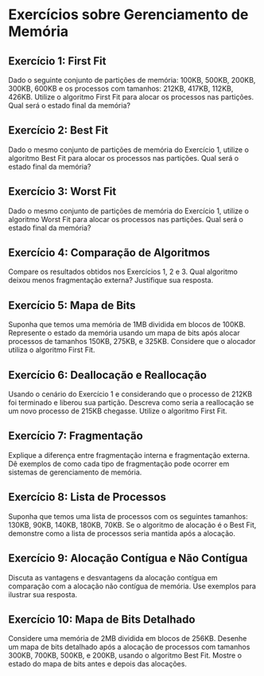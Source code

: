 # Exercícios sobre Gerenciamento de Memória

## Exercício 1: First Fit
Dado o seguinte conjunto de partições de memória: 100KB, 500KB, 200KB, 300KB, 600KB e os processos com tamanhos: 212KB, 417KB, 112KB, 426KB. 
Utilize o algoritmo First Fit para alocar os processos nas partições. Qual será o estado final da memória?

## Exercício 2: Best Fit
Dado o mesmo conjunto de partições de memória do Exercício 1, utilize o algoritmo Best Fit para alocar os processos nas partições. Qual será o estado final da memória?

## Exercício 3: Worst Fit
Dado o mesmo conjunto de partições de memória do Exercício 1, utilize o algoritmo Worst Fit para alocar os processos nas partições. Qual será o estado final da memória?

## Exercício 4: Comparação de Algoritmos
Compare os resultados obtidos nos Exercícios 1, 2 e 3. Qual algoritmo deixou menos fragmentação externa? Justifique sua resposta.

## Exercício 5: Mapa de Bits
Suponha que temos uma memória de 1MB dividida em blocos de 100KB. Represente o estado da memória usando um mapa de bits após alocar processos de tamanhos 150KB, 275KB, e 325KB. Considere que o alocador utiliza o algoritmo First Fit.

## Exercício 6: Deallocação e Reallocação
Usando o cenário do Exercício 1 e considerando que o processo de 212KB foi terminado e liberou sua partição. Descreva como seria a reallocação se um novo processo de 215KB chegasse. Utilize o algoritmo First Fit.

## Exercício 7: Fragmentação
Explique a diferença entre fragmentação interna e fragmentação externa. Dê exemplos de como cada tipo de fragmentação pode ocorrer em sistemas de gerenciamento de memória.

## Exercício 8: Lista de Processos
Suponha que temos uma lista de processos com os seguintes tamanhos: 130KB, 90KB, 140KB, 180KB, 70KB. Se o algoritmo de alocação é o Best Fit, demonstre como a lista de processos seria mantida após a alocação.

## Exercício 9: Alocação Contígua e Não Contígua
Discuta as vantagens e desvantagens da alocação contígua em comparação com a alocação não contígua de memória. Use exemplos para ilustrar sua resposta.

## Exercício 10: Mapa de Bits Detalhado
Considere uma memória de 2MB dividida em blocos de 256KB. Desenhe um mapa de bits detalhado após a alocação de processos com tamanhos 300KB, 700KB, 500KB, e 200KB, usando o algoritmo Best Fit. Mostre o estado do mapa de bits antes e depois das alocações.

